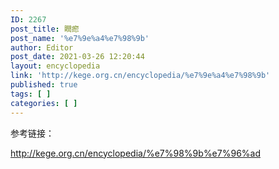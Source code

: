 ```yaml
---
ID: 2267
post_title: 瞤瘛
post_name: '%e7%9e%a4%e7%98%9b'
author: Editor
post_date: 2021-03-26 12:20:44
layout: encyclopedia
link: 'http://kege.org.cn/encyclopedia/%e7%9e%a4%e7%98%9b'
published: true
tags: [ ]
categories: [ ]
---
```

参考链接：

http://kege.org.cn/encyclopedia/%e7%98%9b%e7%96%ad